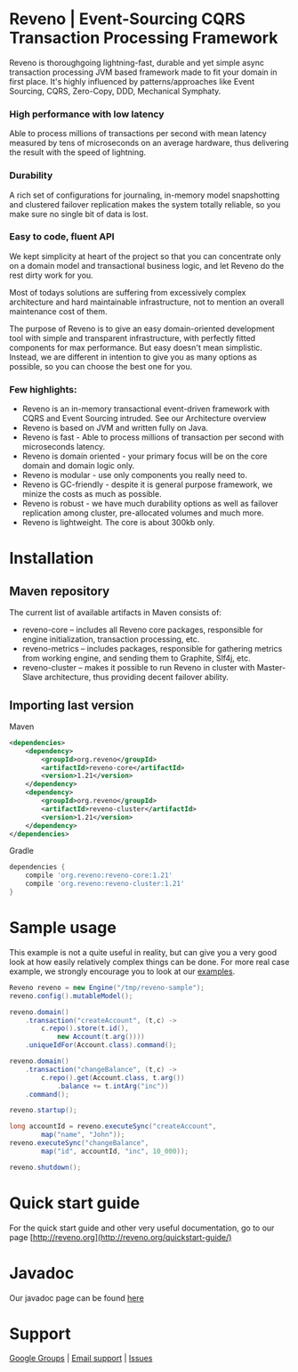 # Reveno | Event-Sourcing CQRS Transaction Processing Framework
Reveno is thoroughgoing lightning-fast, durable and yet simple async transaction processing JVM based framework made to fit your domain in first place. It's highly influenced by patterns/approaches like Event Sourcing, CQRS, Zero-Copy, DDD, Mechanical Symphaty.

### High performance with low latency
Able to process millions of transactions per second with mean latency measured by tens of microseconds on an average hardware, thus delivering the result with the speed of lightning.

### Durability
A rich set of configurations for journaling, in-memory model snapshotting and clustered failover replication makes the system totally reliable, so you make sure no single bit of data is lost.

### Easy to code, fluent API
We kept simplicity at heart of the project so that you can concentrate only on a domain model and transactional business logic, and let Reveno do the rest dirty work for you.

Most of todays solutions are suffering from excessively complex architecture and hard maintainable infrastructure, not to mention an overall maintenance cost of them.

The purpose of Reveno is to give an easy domain-oriented development tool with simple and transparent infrastructure, with perfectly fitted components for max performance. But easy doesn't mean simplistic. Instead, we are different in intention to give you as many options as possible, so you can choose the best one for you.

### Few highlights:
* Reveno is an in-memory transactional event-driven framework with CQRS and Event Sourcing intruded. See our Architecture overview
* Reveno is based on JVM and written fully on Java.
* Reveno is fast - Able to process millions of transaction per second with microseconds latency.
* Reveno is domain oriented - your primary focus will be on the core domain and domain logic only.
* Reveno is modular - use only components you really need to.
* Reveno is GC-friendly - despite it is general purpose framework, we minize the costs as much as possible.
* Reveno is robust - we have much durability options as well as failover replication among cluster, pre-allocated volumes and much more.
* Reveno is lightweight. The core is about 300kb only.

# Installation

## Maven repository
The current list of available artifacts in Maven consists of:

* reveno-core – includes all Reveno core packages, responsible for engine initialization, transaction processing, etc.
* reveno-metrics – includes packages, responsible for gathering metrics from working engine, and sending them to Graphite, Slf4j, etc.
* reveno-cluster – makes it possible to run Reveno in cluster with Master-Slave architecture, thus providing decent failover ability.

## Importing last version

Maven
```xml
<dependencies>
    <dependency>
        <groupId>org.reveno</groupId>
        <artifactId>reveno-core</artifactId>
        <version>1.21</version>
    </dependency>
    <dependency>
        <groupId>org.reveno</groupId>
        <artifactId>reveno-cluster</artifactId>
        <version>1.21</version>
    </dependency>
</dependencies>
```

Gradle
```groovy
dependencies {
    compile 'org.reveno:reveno-core:1.21'
    compile 'org.reveno:reveno-cluster:1.21'
}
```

# Sample usage
This example is not a quite useful in reality, but can give you a very good look at how easily relatively complex things can be done. For more real case example, we strongly encourage you to look at our [examples](https://github.com/dmart28/reveno/tree/master/examples).

```java
Reveno reveno = new Engine("/tmp/reveno-sample");
reveno.config().mutableModel();

reveno.domain()
	.transaction("createAccount", (t,c) ->
		c.repo().store(t.id(), 
			new Account(t.arg())))
	.uniqueIdFor(Account.class).command();

reveno.domain()
	.transaction("changeBalance", (t,c) -> 
		c.repo().get(Account.class, t.arg())
			.balance += t.intArg("inc"))
	.command();

reveno.startup();

long accountId = reveno.executeSync("createAccount",
		map("name", "John"));
reveno.executeSync("changeBalance", 
		map("id", accountId, "inc", 10_000));

reveno.shutdown();
```

# Quick start guide

For the quick start guide and other very useful documentation, go to our page [http://reveno.org](http://reveno.org/quickstart-guide/)

# Javadoc

Our javadoc page can be found [here](http://javadoc.reveno.org)

# Support
[Google Groups](https://groups.google.com/forum/#!forum/reveno-dev) | 
[Email support](mailto:support@reveno.org) | 
[Issues](https://github.com/dmart28/reveno/issues)

